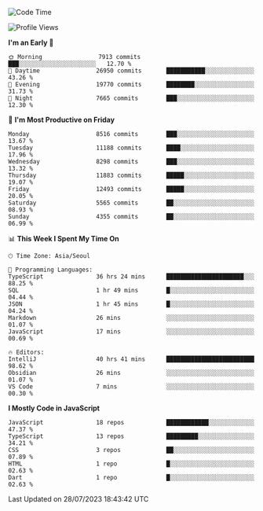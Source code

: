 <!--START_SECTION:waka-->
![Code Time](http://img.shields.io/badge/Code%20Time-5%2C257%20hrs%209%20mins-blue)

![Profile Views](http://img.shields.io/badge/Profile%20Views-0-blue)

**I'm an Early 🐤** 

```text
🌞 Morning                7913 commits        ███░░░░░░░░░░░░░░░░░░░░░░   12.70 % 
🌆 Daytime                26950 commits       ███████████░░░░░░░░░░░░░░   43.26 % 
🌃 Evening                19770 commits       ████████░░░░░░░░░░░░░░░░░   31.73 % 
🌙 Night                  7665 commits        ███░░░░░░░░░░░░░░░░░░░░░░   12.30 % 
```
📅 **I'm Most Productive on Friday** 

```text
Monday                   8516 commits        ███░░░░░░░░░░░░░░░░░░░░░░   13.67 % 
Tuesday                  11188 commits       ████░░░░░░░░░░░░░░░░░░░░░   17.96 % 
Wednesday                8298 commits        ███░░░░░░░░░░░░░░░░░░░░░░   13.32 % 
Thursday                 11883 commits       █████░░░░░░░░░░░░░░░░░░░░   19.07 % 
Friday                   12493 commits       █████░░░░░░░░░░░░░░░░░░░░   20.05 % 
Saturday                 5565 commits        ██░░░░░░░░░░░░░░░░░░░░░░░   08.93 % 
Sunday                   4355 commits        ██░░░░░░░░░░░░░░░░░░░░░░░   06.99 % 
```


📊 **This Week I Spent My Time On** 

```text
🕑︎ Time Zone: Asia/Seoul

💬 Programming Languages: 
TypeScript               36 hrs 24 mins      ██████████████████████░░░   88.25 % 
SQL                      1 hr 49 mins        █░░░░░░░░░░░░░░░░░░░░░░░░   04.44 % 
JSON                     1 hr 45 mins        █░░░░░░░░░░░░░░░░░░░░░░░░   04.24 % 
Markdown                 26 mins             ░░░░░░░░░░░░░░░░░░░░░░░░░   01.07 % 
JavaScript               17 mins             ░░░░░░░░░░░░░░░░░░░░░░░░░   00.69 % 

🔥 Editors: 
IntelliJ                 40 hrs 41 mins      █████████████████████████   98.62 % 
Obsidian                 26 mins             ░░░░░░░░░░░░░░░░░░░░░░░░░   01.07 % 
VS Code                  7 mins              ░░░░░░░░░░░░░░░░░░░░░░░░░   00.30 % 
```

**I Mostly Code in JavaScript** 

```text
JavaScript               18 repos            ████████████░░░░░░░░░░░░░   47.37 % 
TypeScript               13 repos            █████████░░░░░░░░░░░░░░░░   34.21 % 
CSS                      3 repos             ██░░░░░░░░░░░░░░░░░░░░░░░   07.89 % 
HTML                     1 repo              █░░░░░░░░░░░░░░░░░░░░░░░░   02.63 % 
Dart                     1 repo              █░░░░░░░░░░░░░░░░░░░░░░░░   02.63 % 
```




 Last Updated on 28/07/2023 18:43:42 UTC
<!--END_SECTION:waka-->
